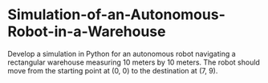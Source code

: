 # Simulation-of-an-Autonomous-Robot-in-a-Warehouse
Develop a simulation in Python for an autonomous robot navigating a rectangular warehouse measuring 10 meters by 10 meters. The robot should move from the starting point at (0, 0) to the destination at (7, 9).
